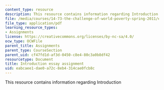 ```yaml
---
content_type: resource
description: This resource contains information regarding Introduction
file: /media/courses/14-73-the-challenge-of-world-poverty-spring-2011/eabcaee1dae0a72c8eb4314cae0fcb8c_MIT14_73S11_intro.pdf
file_type: application/pdf
learning_resource_types:
- Assignments
license: https://creativecommons.org/licenses/by-nc-sa/4.0/
ocw_type: OCWFile
parent_title: Assignments
parent_type: CourseSection
parent_uid: cf47fd1d-af3d-0450-c8e4-80c3a0b8df42
resourcetype: Document
title: Introduction essay assignment
uid: eabcaee1-dae0-a72c-8eb4-314cae0fcb8c
---
```

This resource contains information regarding Introduction